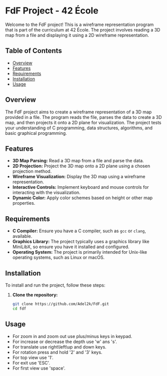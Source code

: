# FdF Project - 42 École

Welcome to the FdF project! This is a wireframe representation program that is part of the curriculum at 42 École. The project involves reading a 3D map from a file and displaying it using a 2D wireframe representation.

## Table of Contents

- [Overview](#overview)
- [Features](#features)
- [Requirements](#requirements)
- [Installation](#installation)
- [Usage](#usage)
  
## Overview

The FdF project aims to create a wireframe representation of a 3D map provided in a file. The program reads the file, parses the data to create a 3D map, and then projects it onto a 2D plane for visualization. The project tests your understanding of C programming, data structures, algorithms, and basic graphical programming.

## Features

- **3D Map Parsing:** Read a 3D map from a file and parse the data.
- **2D Projection:** Project the 3D map onto a 2D plane using a chosen projection method.
- **Wireframe Visualization:** Display the 3D map using a wireframe representation.
- **Interactive Controls:** Implement keyboard and mouse controls for interacting with the visualization.
- **Dynamic Color:** Apply color schemes based on height or other map properties.

## Requirements

- **C Compiler:** Ensure you have a C compiler, such as `gcc` or `clang`, available.
- **Graphics Library:** The project typically uses a graphics library like MiniLibX, so ensure you have it installed and configured.
- **Operating System:** The project is primarily intended for Unix-like operating systems, such as Linux or macOS.

## Installation

To install and run the project, follow these steps:

1. **Clone the repository:**
   ```bash
   git clone https://github.com/Adel2k/FdF.git
   cd fdf

## Usage

- For zoom in and zoom out use plus/minus keys in keypad.
- For increase or decrease the depth use 'w' ans 's'.
- For translate use right\left\up and down keys.
- For rotation press and hold '2' and '3' keys.
- For top view use '1'.
- For exit use 'ESC'.
- For first view use 'space'.
